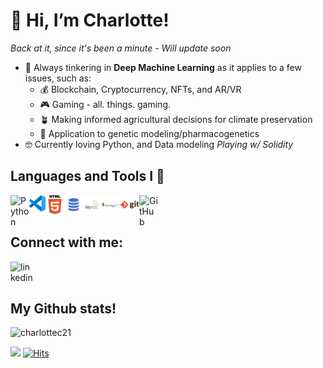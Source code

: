 # 👋 Hi, I’m Charlotte!
*Back at it, since it's been a minute - Will update soon*
- 🤔 Always tinkering in <b>Deep Machine Learning</b> as it applies to a few issues, such as: 
  -  💰 Blockchain, Cryptocurrency, NFTs, and AR/VR  
  -  🎮 Gaming - all. things. gaming.
  -  🪴 Making informed agricultural decisions for climate preservation
  -  🧬 Application to genetic modeling/pharmacogenetics 
- 🤓 Currently loving Python, and Data modeling *Playing w/ Solidity*

## Languages and Tools I 💚

[<img align="left" alt="Python" width="30px" src="https://cdn3.iconfinder.com/data/icons/logos-and-brands-adobe/512/267_Python-512.png" />][Python]
[<img align="left" alt="Visual Studio Code" width="26px" src="https://raw.githubusercontent.com/github/explore/80688e429a7d4ef2fca1e82350fe8e3517d3494d/topics/visual-studio-code/visual-studio-code.png" />][vscode]
[<img align="left" alt="HTML5" width="30px" src="https://raw.githubusercontent.com/github/explore/80688e429a7d4ef2fca1e82350fe8e3517d3494d/topics/html/html.png" />][HTML5]
[<img align="left" alt="SQL" width="30px" src="https://raw.githubusercontent.com/github/explore/80688e429a7d4ef2fca1e82350fe8e3517d3494d/topics/sql/sql.png" />][SQL]
[<img align="left" alt="MySQL" width="30px" src="https://raw.githubusercontent.com/github/explore/80688e429a7d4ef2fca1e82350fe8e3517d3494d/topics/mysql/mysql.png" />][MySQL]
[<img align="left" alt="MongoDB" width="30px" src="https://raw.githubusercontent.com/github/explore/80688e429a7d4ef2fca1e82350fe8e3517d3494d/topics/mongodb/mongodb.png" />][MongoDB]
[<img align="left" alt="Git" width="30px" src="https://raw.githubusercontent.com/github/explore/80688e429a7d4ef2fca1e82350fe8e3517d3494d/topics/git/git.png" />][Git]
[<img align="left" alt="GitHub" width="30px" src="https://pngimg.com/uploads/github/github_PNG51.png" />][GitHub]
<br>
</br>


## Connect with me:
[<img align="left" alt="linkedin" width="38px" src="https://pngimg.com/uploads/linkedIn/linkedIn_PNG24.png" />][linkedin]
<br/>
<br />


[Python]: https://programming-articles.com/wp-content/uploads/2021/01/python-meme.png
[vscode]: https://i.pinimg.com/originals/eb/f0/a0/ebf0a0c6d10e40caea2b32b2bbc0d93b.jpg
[SQL]: https://i.pinimg.com/originals/92/da/51/92da51ee076f920d710aa10baabb1bd6.jpg
[HTML5]: https://californiamemes.com/wp-content/uploads/2019/01/Top-18-learn-to-code-meme-2-1024x656.jpg
[MongoDB]: https://i.redd.it/ww38zauyvgb51.jpg
[Git]: https://i0.kym-cdn.com/photos/images/facebook/001/093/972/50c.jpeg
[GitHub]: https://pics.me.me/thumb_stack-overflow-my-code-github-stackoverflow-github-44611751.png
[MySQL]: https://pics.me.me/y-easier-on-php-mysql-dummies-wittig-wittig-for-29775338.png
[linkedin]: https://www.linkedin.com/in/charlotte-c-/


## My Github stats!

<img src="https://github-readme-stats.vercel.app/api?username=charlottec21&show_icons=true&theme=gotham" alt="charlottec21" />
  
<br/>

![](https://komarev.com/ghpvc/?username=charlottec21&style=flat&color=blue&label=PROFILE+VIEWS)
[![Hits](https://hits.seeyoufarm.com/api/count/incr/badge.svg?url=https%3A%2F%2Fgithub.com%2Fcharlottec21&count_bg=%2379C83D&title_bg=%23555555&icon=mediafire.svg&icon_color=%23E7E7E1&title=HITS&edge_flat=false)](https://hits.seeyoufarm.com)

<!---
CharlotteC21/CharlotteC21 is a ✨ special ✨ repository because its `README.md` (this file) appears on your GitHub profile.
You can click the Preview link to take a look at your changes.
--->


